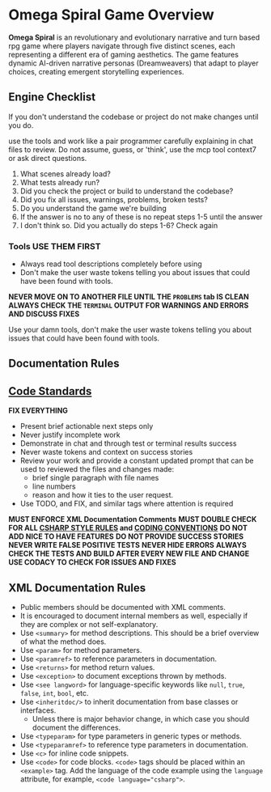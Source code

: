 # Omega Spiral Game Overview

**Omega Spiral** is an revolutionary and evolutionary narrative and turn based rpg game where players navigate through five distinct scenes, each representing a different era of gaming aesthetics. The game features dynamic AI-driven narrative personas (Dreamweavers) that adapt to player choices, creating emergent storytelling experiences.

## Engine Checklist

If you don't understand the codebase or project do not make changes until you do.

use the tools and work like a pair programmer carefully explaining in chat files to review. Do not assume, guess, or 'think', use the mcp tool context7 or ask direct questions.

1. What scenes already load?
2. What tests already run?
3. Did you check the project or build to understand the codebase?
4. Did you fix all issues, warnings, problems, broken tests?
5. Do you understand the game we're building
6. If the answer is no to any of these is no repeat steps 1-5 until the answer
7. I don't think so. Did you actually do steps 1-6? Check again

### Tools USE THEM FIRST

- Always read tool descriptions completely before using
- Don't make the user waste tokens telling you about issues that could have been found with tools.

**NEVER MOVE ON TO ANOTHER FILE UNTIL THE `PROBLEMS` tab IS CLEAN**
**ALWAYS CHECK THE `TERMINAL` OUTPUT FOR WARNINGS AND ERRORS AND DISCUSS FIXES**

Use your damn tools, don't make the user waste tokens telling you about issues that could have been found with tools.

## Documentation Rules

## [Code Standards](./../coding-conventions.instructions.md)

**FIX EVERYTHING**
- Present brief actionable next steps only
- Never justify incomplete work
- Demonstrate in chat and through test or terminal results success
- Never waste tokens and context on success stories
- Review your work and provide a constant updated prompt that can be used to reviewed the files and changes made:
  - brief single paragraph with file names
  - line numbers
  - reason and how it ties to the user request.
- Use TODO, and FIX, and similar tags where attention is required

**MUST ENFORCE XML Documentation Comments**
**MUST DOUBLE CHECK FOR ALL [CSHARP STYLE RULES](./../c_sharp_style_guide.md) and [CODING CONVENTIONS](./../coding-conventions.instructions.md)**
**DO NOT ADD NICE TO HAVE FEATURES**
**DO NOT PROVIDE SUCCESS STORIES**
**NEVER WRITE FALSE POSITIVE TESTS**
**NEVER HIDE ERRORS**
**ALWAYS CHECK THE TESTS AND BUILD AFTER EVERY NEW FILE AND CHANGE**
**USE CODACY TO CHECK FOR ISSUES AND FIXES**

## XML Documentation Rules

- Public members should be documented with XML comments.
- It is encouraged to document internal members as well, especially if they are complex or not self-explanatory.
- Use `<summary>` for method descriptions. This should be a brief overview of what the method does.
- Use `<param>` for method parameters.
- Use `<paramref>` to reference parameters in documentation.
- Use `<returns>` for method return values.
- Use `<exception>` to document exceptions thrown by methods.
- Use `<see langword>` for language-specific keywords like `null`, `true`, `false`, `int`, `bool`, etc.
- Use `<inheritdoc/>` to inherit documentation from base classes or interfaces.
  - Unless there is major behavior change, in which case you should document the differences.
- Use `<typeparam>` for type parameters in generic types or methods.
- Use `<typeparamref>` to reference type parameters in documentation.
- Use `<c>` for inline code snippets.
- Use `<code>` for code blocks. `<code>` tags should be placed within an `<example>` tag. Add the language of the code example using the `language` attribute, for example, `<code language="csharp">`.
